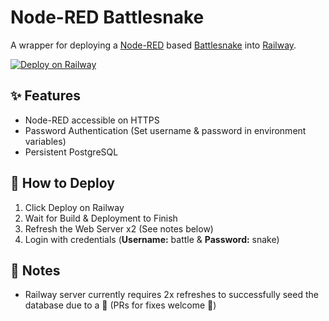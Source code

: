 Node-RED Battlesnake
================

A wrapper for deploying a [Node-RED](http://nodered.org) based [Battlesnake](https://play.battlesnake.com) into [Railway](https://railway.app.).

[![Deploy on Railway](https://railway.app/button.svg)](https://railway.app/new/template/IaInHw?referralCode=h8bD3s)

## ✨ Features
- Node-RED accessible on HTTPS
- Password Authentication (Set username & password in environment variables)
- Persistent PostgreSQL

## 🐍 How to Deploy
1. Click Deploy on Railway
2. Wait for Build & Deployment to Finish
3. Refresh the Web Server x2 (See notes below)
4. Login with credentials (**Username:** battle & **Password:** snake)

## 📝 Notes
- Railway server currently requires 2x refreshes to successfully seed the database due to a 🐛 (PRs for fixes welcome 🙏)

